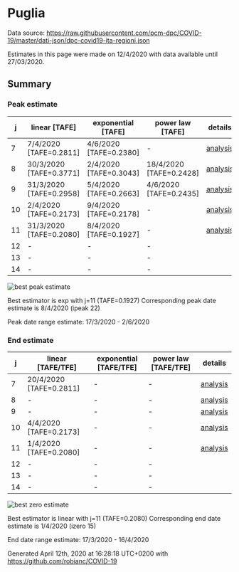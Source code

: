 # Puglia


Data source: https://raw.githubusercontent.com/pcm-dpc/COVID-19/master/dati-json/dpc-covid19-ita-regioni.json

Estimates in this page were made on 12/4/2020 with data available until 27/03/2020.


## Summary 

### Peak estimate 
|j|linear [TAFE]|exponential [TAFE]|power law [TAFE]|details|
|---|----|-----------|---------|-------|
|7|7/4/2020 [TAFE=0.2811]|4/6/2020 [TAFE=0.2380]|-|[analysis](COVID-19_puglia_j7_2020-03-27.md)|
|8|30/3/2020 [TAFE=0.3771]|2/4/2020 [TAFE=0.3043]|18/4/2020 [TAFE=0.2428]|[analysis](COVID-19_puglia_j8_2020-03-27.md)|
|9|31/3/2020 [TAFE=0.2958]|5/4/2020 [TAFE=0.2663]|4/6/2020 [TAFE=0.2435]|[analysis](COVID-19_puglia_j9_2020-03-27.md)|
|10|2/4/2020 [TAFE=0.2173]|9/4/2020 [TAFE=0.2178]|-|[analysis](COVID-19_puglia_j10_2020-03-27.md)|
|11|31/3/2020 [TAFE=0.2080]|8/4/2020 [TAFE=0.1927]|-|[analysis](COVID-19_puglia_j11_2020-03-27.md)|
|12|-|-|-||
|13|-|-|-||
|14|-|-|-||

![best peak estimate](COVID-19_puglia_j11_2020-03-27.png)

Best estimator is exp with j=11 (TAFE=0.1927)
Corresponding peak date estimate is 8/4/2020 (ipeak 22)


Peak date range estimate: 17/3/2020 - 2/6/2020

### End estimate 
|j|linear [TAFE/TFE]|exponential [TAFE/TFE]|power law [TAFE/TFE]|details|
|---|----|-----------|---------|-------|
|7|20/4/2020 [TAFE=0.2811]|-|-|[analysis](COVID-19_puglia_j7_2020-03-27.md)|
|8|-|-|-|[analysis](COVID-19_puglia_j8_2020-03-27.md)|
|9|-|-|-|[analysis](COVID-19_puglia_j9_2020-03-27.md)|
|10|4/4/2020 [TAFE=0.2173]|-|-|[analysis](COVID-19_puglia_j10_2020-03-27.md)|
|11|1/4/2020 [TAFE=0.2080]|-|-|[analysis](COVID-19_puglia_j11_2020-03-27.md)|
|12|-|-|-||
|13|-|-|-||
|14|-|-|-||

![best zero estimate](COVID-19_puglia_j11_2020-03-27.png)

Best estimator is linear with j=11 (TAFE=0.2080)
Corresponding end date estimate is 1/4/2020 (izero 15)


End date range estimate: 17/3/2020 - 16/4/2020

Generated April 12th, 2020 at 16:28:18 UTC+0200 with https://github.com/robianc/COVID-19
